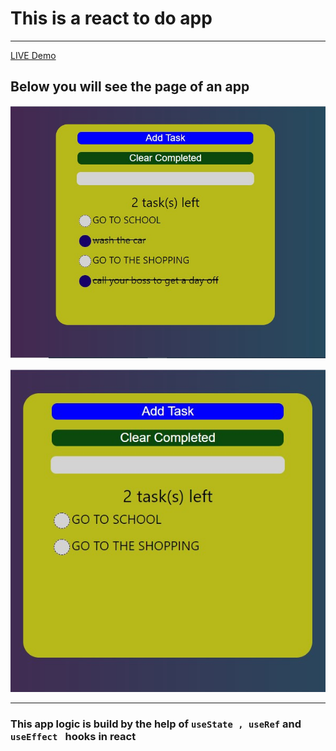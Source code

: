 # This is a react to do app
---
[ LIVE  Demo](https://dazzling-leakey-4426d7.netlify.app/)

## Below you will see the page of an app

![alt text](https://github.com/barisdevjs/react-todo-app/blob/main/todo1.jpg)

![alt text](https://github.com/barisdevjs/react-todo-app/blob/main/todo2.jpg)


---

### This app logic is build by the help of `useState , useRef` and `useEffect ` hooks in react